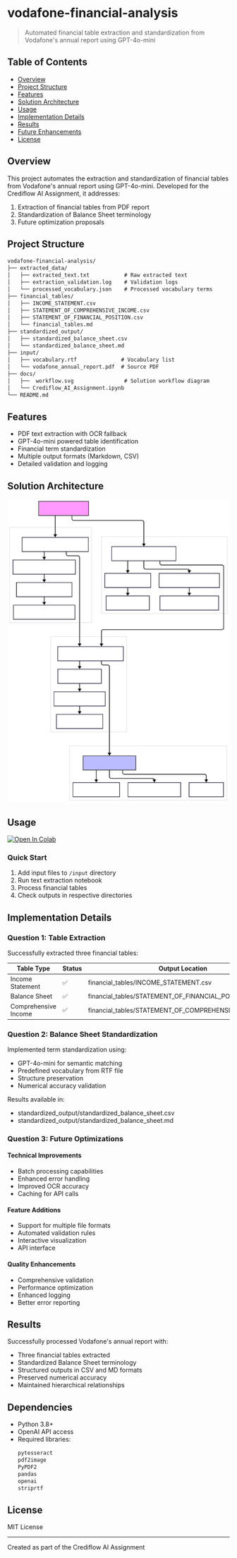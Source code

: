 # vodafone-financial-analysis
> Automated financial table extraction and standardization from Vodafone's annual report using GPT-4o-mini

## Table of Contents
- [Overview](#overview)
- [Project Structure](#project-structure)
- [Features](#features)
- [Solution Architecture](#solution-architecture)
- [Usage](#usage)
- [Implementation Details](#implementation-details)
- [Results](#results)
- [Future Enhancements](#future-enhancements)
- [License](#license)

## Overview
This project automates the extraction and standardization of financial tables from Vodafone's annual report using GPT-4o-mini. Developed for the Crediflow AI Assignment, it addresses:

1. Extraction of financial tables from PDF report
2. Standardization of Balance Sheet terminology
3. Future optimization proposals

## Project Structure
```
vodafone-financial-analysis/
├── extracted_data/                 
│   ├── extracted_text.txt           # Raw extracted text
│   ├── extraction_validation.log    # Validation logs
│   └── processed_vocabulary.json    # Processed vocabulary terms
├── financial_tables/
│   ├── INCOME_STATEMENT.csv
│   ├── STATEMENT_OF_COMPREHENSIVE_INCOME.csv
│   ├── STATEMENT_OF_FINANCIAL_POSITION.csv
│   └── financial_tables.md
├── standardized_output/
│   ├── standardized_balance_sheet.csv
│   └── standardized_balance_sheet.md
├── input/
│   ├── vocabulary.rtf              # Vocabulary list
│   └── vodafone_annual_report.pdf  # Source PDF
├── docs/
│   ├──  workflow.svg                # Solution workflow diagram
│   └── Crediflow_AI_Assignment.ipynb 
└── README.md
```

## Features
- PDF text extraction with OCR fallback
- GPT-4o-mini powered table identification
- Financial term standardization
- Multiple output formats (Markdown, CSV)
- Detailed validation and logging

## Solution Architecture

[//]: # "Insert workflow diagram here"
![Solution Workflow](docs/workflow.svg)

## Usage
[![Open In Colab](https://colab.research.google.com/assets/colab-badge.svg)](https://colab.research.google.com/drive/1hrjoKFIDsxRZfuGJYMr_vTO_YlUR3wXd?usp=sharing)

### Quick Start
1. Add input files to `/input` directory
2. Run text extraction notebook
3. Process financial tables
4. Check outputs in respective directories

## Implementation Details

### Question 1: Table Extraction
Successfully extracted three financial tables:

| Table Type | Status | Output Location |
|------------|--------|-----------------|
| Income Statement | ✅ | financial_tables/INCOME_STATEMENT.csv |
| Balance Sheet | ✅ | financial_tables/STATEMENT_OF_FINANCIAL_POSITION.csv |
| Comprehensive Income | ✅ | financial_tables/STATEMENT_OF_COMPREHENSIVE_INCOME.csv |

### Question 2: Balance Sheet Standardization
Implemented term standardization using:
- GPT-4o-mini for semantic matching
- Predefined vocabulary from RTF file
- Structure preservation
- Numerical accuracy validation

Results available in:
- standardized_output/standardized_balance_sheet.csv
- standardized_output/standardized_balance_sheet.md

### Question 3: Future Optimizations

#### Technical Improvements
- Batch processing capabilities
- Enhanced error handling
- Improved OCR accuracy
- Caching for API calls

#### Feature Additions
- Support for multiple file formats
- Automated validation rules
- Interactive visualization
- API interface

#### Quality Enhancements
- Comprehensive validation
- Performance optimization
- Enhanced logging
- Better error reporting

## Results
Successfully processed Vodafone's annual report with:
- Three financial tables extracted
- Standardized Balance Sheet terminology
- Structured outputs in CSV and MD formats
- Preserved numerical accuracy
- Maintained hierarchical relationships

## Dependencies
- Python 3.8+
- OpenAI API access
- Required libraries:
  ```
  pytesseract
  pdf2image
  PyPDF2
  pandas
  openai
  striprtf
  ```

## License
MIT License

---
Created as part of the Crediflow AI Assignment
```
